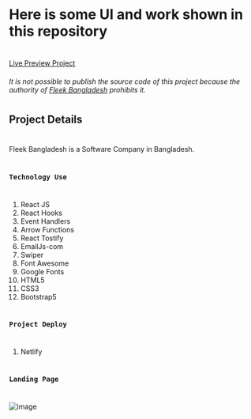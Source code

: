 # Here is some UI and work shown in this repository
#
[Live Preview Project](https://fleek-bd.netlify.app/)
###### It is not possible to publish the source code of this project because the authority of [Fleek Bangladesh](https://fleek.com.bd) prohibits it.
#
## Project Details
#
Fleek Bangladesh is a Software Company in Bangladesh.
#
### `Technology Use`
#
1. React JS
2. React Hooks
3. Event Handlers
4. Arrow Functions
5. React Tostify
6. EmailJs-com
7. Swiper
8. Font Awesome
9. Google Fonts
10. HTML5
11. CSS3
12. Bootstrap5

#
### `Project Deploy`
#
1. Netlify
    

#
### `Landing Page`
#
![image](https://github.com/user-attachments/assets/b93474d5-2226-48e2-9d94-319ed0d6474c)

#
